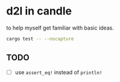 # d2l in candle

to help myself get familiar with basic ideas.



```sh
cargo test -- --nocapture
```

## TODO

- [ ] use `assert_eq!` instead of `println!`
